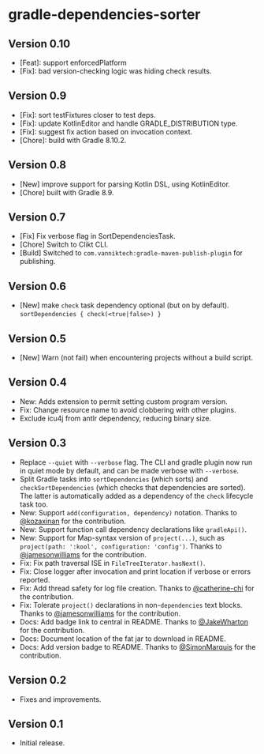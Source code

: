 # gradle-dependencies-sorter

## Version 0.10
* [Feat]: support enforcedPlatform
* [Fix]: bad version-checking logic was hiding check results.

## Version 0.9
* [Fix]: sort testFixtures closer to test deps.
* [Fix]: update KotlinEditor and handle GRADLE_DISTRIBUTION type.
* [Fix]: suggest fix action based on invocation context.
* [Chore]: build with Gradle 8.10.2.

## Version 0.8
* [New] improve support for parsing Kotlin DSL, using KotlinEditor.
* [Chore] built with Gradle 8.9.

## Version 0.7
* [Fix] Fix verbose flag in SortDependenciesTask.
* [Chore] Switch to Clikt CLI.
* [Build] Switched to `com.vanniktech:gradle-maven-publish-plugin` for publishing.

## Version 0.6
* [New] make `check` task dependency optional (but on by default).
  ```sortDependencies { check(<true|false>) }```

## Version 0.5
* [New] Warn (not fail) when encountering projects without a build script.

## Version 0.4
* New: Adds extension to permit setting custom program version.
* Fix: Change resource name to avoid clobbering with other plugins.
* Exclude icu4j from antlr dependency, reducing binary size.

## Version 0.3
* Replace `--quiet` with `--verbose` flag. The CLI and gradle plugin now run in quiet mode by default, and can be made verbose with `--verbose`.
* Split Gradle tasks into `sortDependencies` (which sorts) and `checkSortDependencies` (which checks that dependencies are sorted). The latter is automatically added as a dependency of the `check` lifecycle task too.
* New: Support `add(configuration, dependency)` notation. Thanks to [@kozaxinan](https://github.com/kozaxinan) for the contribution.
* New: Support function call dependency declarations like `gradleApi()`.
* New: Support for Map-syntax version of `project(...)`, such as `project(path: ':kool', configuration: 'config')`. Thanks to [@jamesonwilliams](https://github.com/jamesonwilliams) for the contribution.
* Fix: Fix path traversal ISE in `FileTreeIterator.hasNext()`.
* Fix: Close logger after invocation and print location if verbose or errors reported.
* Fix: Add thread safety for log file creation. Thanks to [@catherine-chi](https://github.com/catherine-chi) for the contribution.
* Fix: Tolerate `project()` declarations in non-`dependencies` text blocks. Thanks to [@jamesonwilliams](https://github.com/jamesonwilliams) for the contribution.
* Docs: Add badge link to central in README. Thanks to [@JakeWharton](https://github.com/JakeWharton) for the contribution.
* Docs: Document location of the fat jar to download in README.
* Docs: Add version badge to README. Thanks to [@SimonMarquis](https://github.com/SimonMarquis) for the contribution.

## Version 0.2
* Fixes and improvements.

## Version 0.1
* Initial release.
